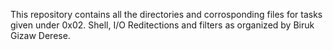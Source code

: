 This repository contains all the directories and corrosponding files for tasks given under 0x02. Shell, I/O Reditections and filters as organized by Biruk Gizaw Derese.